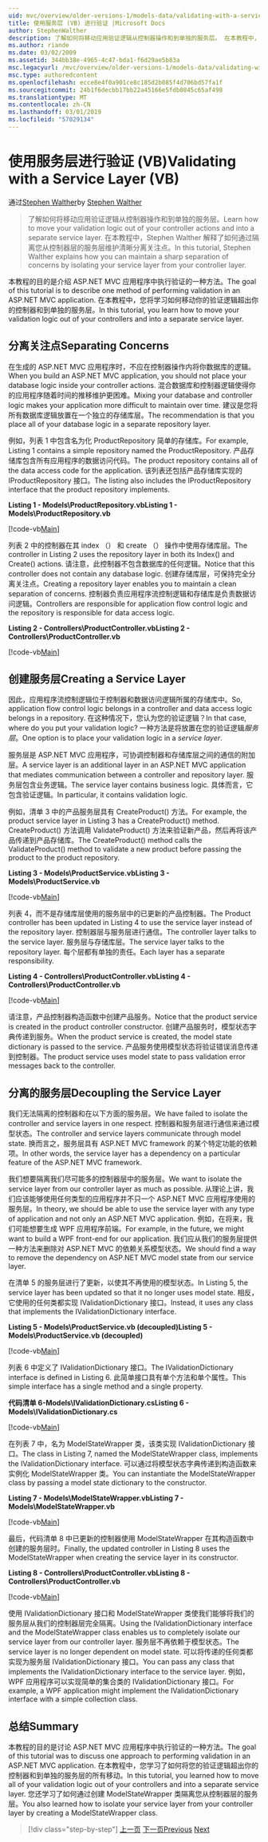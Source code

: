 ```yaml
---
uid: mvc/overview/older-versions-1/models-data/validating-with-a-service-layer-vb
title: 使用服务层 (VB) 进行验证 |Microsoft Docs
author: StephenWalther
description: 了解如何将移动应用验证逻辑从控制器操作和到单独的服务层。 在本教程中，Stephen Walther 解释了如何在...
ms.author: riande
ms.date: 03/02/2009
ms.assetid: 344bb38e-4965-4c47-bda1-f6d29ae5b83a
msc.legacyurl: /mvc/overview/older-versions-1/models-data/validating-with-a-service-layer-vb
msc.type: authoredcontent
ms.openlocfilehash: ecce8e4f0a901ce8c185d2b085f4d706bd57fa1f
ms.sourcegitcommit: 24b1f6decbb17bb22a45166e5fdb0845c65af498
ms.translationtype: MT
ms.contentlocale: zh-CN
ms.lasthandoff: 03/01/2019
ms.locfileid: "57029134"
---
```

<a name="validating-with-a-service-layer-vb"></a><span data-ttu-id="b2fba-104">使用服务层进行验证 (VB)</span><span class="sxs-lookup"><span data-stu-id="b2fba-104">Validating with a Service Layer (VB)</span></span>
====================
<span data-ttu-id="b2fba-105">通过[Stephen Walther](https://github.com/StephenWalther)</span><span class="sxs-lookup"><span data-stu-id="b2fba-105">by [Stephen Walther](https://github.com/StephenWalther)</span></span>

> <span data-ttu-id="b2fba-106">了解如何将移动应用验证逻辑从控制器操作和到单独的服务层。</span><span class="sxs-lookup"><span data-stu-id="b2fba-106">Learn how to move your validation logic out of your controller actions and into a separate service layer.</span></span> <span data-ttu-id="b2fba-107">在本教程中，Stephen Walther 解释了如何通过隔离您从控制器层的服务层维护清晰分离关注点。</span><span class="sxs-lookup"><span data-stu-id="b2fba-107">In this tutorial, Stephen Walther explains how you can maintain a sharp separation of concerns by isolating your service layer from your controller layer.</span></span>


<span data-ttu-id="b2fba-108">本教程的目的是介绍 ASP.NET MVC 应用程序中执行验证的一种方法。</span><span class="sxs-lookup"><span data-stu-id="b2fba-108">The goal of this tutorial is to describe one method of performing validation in an ASP.NET MVC application.</span></span> <span data-ttu-id="b2fba-109">在本教程中，您将学习如何移动你的验证逻辑超出你的控制器和到单独的服务层。</span><span class="sxs-lookup"><span data-stu-id="b2fba-109">In this tutorial, you learn how to move your validation logic out of your controllers and into a separate service layer.</span></span>

## <a name="separating-concerns"></a><span data-ttu-id="b2fba-110">分离关注点</span><span class="sxs-lookup"><span data-stu-id="b2fba-110">Separating Concerns</span></span>

<span data-ttu-id="b2fba-111">在生成的 ASP.NET MVC 应用程序时，不应在控制器操作内将你数据库的逻辑。</span><span class="sxs-lookup"><span data-stu-id="b2fba-111">When you build an ASP.NET MVC application, you should not place your database logic inside your controller actions.</span></span> <span data-ttu-id="b2fba-112">混合数据库和控制器逻辑使得你的应用程序随着时间的推移维护更困难。</span><span class="sxs-lookup"><span data-stu-id="b2fba-112">Mixing your database and controller logic makes your application more difficult to maintain over time.</span></span> <span data-ttu-id="b2fba-113">建议是您将所有数据库逻辑放置在一个独立的存储库层。</span><span class="sxs-lookup"><span data-stu-id="b2fba-113">The recommendation is that you place all of your database logic in a separate repository layer.</span></span>

<span data-ttu-id="b2fba-114">例如，列表 1 中包含名为化 ProductRepository 简单的存储库。</span><span class="sxs-lookup"><span data-stu-id="b2fba-114">For example, Listing 1 contains a simple repository named the ProductRepository.</span></span> <span data-ttu-id="b2fba-115">产品存储库包含所有应用程序的数据访问代码。</span><span class="sxs-lookup"><span data-stu-id="b2fba-115">The product repository contains all of the data access code for the application.</span></span> <span data-ttu-id="b2fba-116">该列表还包括产品存储库实现的 IProductRepository 接口。</span><span class="sxs-lookup"><span data-stu-id="b2fba-116">The listing also includes the IProductRepository interface that the product repository implements.</span></span>

<span data-ttu-id="b2fba-117">**Listing 1 - Models\ProductRepository.vb**</span><span class="sxs-lookup"><span data-stu-id="b2fba-117">**Listing 1 - Models\ProductRepository.vb**</span></span>

[!code-vb[Main](validating-with-a-service-layer-vb/samples/sample1.vb)]

<span data-ttu-id="b2fba-118">列表 2 中的控制器在其 index （） 和 create （） 操作中使用存储库层。</span><span class="sxs-lookup"><span data-stu-id="b2fba-118">The controller in Listing 2 uses the repository layer in both its Index() and Create() actions.</span></span> <span data-ttu-id="b2fba-119">请注意，此控制器不包含数据库的任何逻辑。</span><span class="sxs-lookup"><span data-stu-id="b2fba-119">Notice that this controller does not contain any database logic.</span></span> <span data-ttu-id="b2fba-120">创建存储库层，可保持完全分离关注点。</span><span class="sxs-lookup"><span data-stu-id="b2fba-120">Creating a repository layer enables you to maintain a clean separation of concerns.</span></span> <span data-ttu-id="b2fba-121">控制器负责应用程序流控制逻辑和存储库是负责数据访问逻辑。</span><span class="sxs-lookup"><span data-stu-id="b2fba-121">Controllers are responsible for application flow control logic and the repository is responsible for data access logic.</span></span>

<span data-ttu-id="b2fba-122">**Listing 2 - Controllers\ProductController.vb**</span><span class="sxs-lookup"><span data-stu-id="b2fba-122">**Listing 2 - Controllers\ProductController.vb**</span></span>

[!code-vb[Main](validating-with-a-service-layer-vb/samples/sample2.vb)]

## <a name="creating-a-service-layer"></a><span data-ttu-id="b2fba-123">创建服务层</span><span class="sxs-lookup"><span data-stu-id="b2fba-123">Creating a Service Layer</span></span>

<span data-ttu-id="b2fba-124">因此，应用程序流控制逻辑位于控制器和数据访问逻辑所属的存储库中。</span><span class="sxs-lookup"><span data-stu-id="b2fba-124">So, application flow control logic belongs in a controller and data access logic belongs in a repository.</span></span> <span data-ttu-id="b2fba-125">在这种情况下，您认为您的验证逻辑？</span><span class="sxs-lookup"><span data-stu-id="b2fba-125">In that case, where do you put your validation logic?</span></span> <span data-ttu-id="b2fba-126">一种方法是将放置在您的验证逻辑*服务层*。</span><span class="sxs-lookup"><span data-stu-id="b2fba-126">One option is to place your validation logic in a *service layer*.</span></span>

<span data-ttu-id="b2fba-127">服务层是 ASP.NET MVC 应用程序，可协调控制器和存储库层之间的通信的附加层。</span><span class="sxs-lookup"><span data-stu-id="b2fba-127">A service layer is an additional layer in an ASP.NET MVC application that mediates communication between a controller and repository layer.</span></span> <span data-ttu-id="b2fba-128">服务层包含业务逻辑。</span><span class="sxs-lookup"><span data-stu-id="b2fba-128">The service layer contains business logic.</span></span> <span data-ttu-id="b2fba-129">具体而言，它包含验证逻辑。</span><span class="sxs-lookup"><span data-stu-id="b2fba-129">In particular, it contains validation logic.</span></span>

<span data-ttu-id="b2fba-130">例如，清单 3 中的产品服务层具有 CreateProduct() 方法。</span><span class="sxs-lookup"><span data-stu-id="b2fba-130">For example, the product service layer in Listing 3 has a CreateProduct() method.</span></span> <span data-ttu-id="b2fba-131">CreateProduct() 方法调用 ValidateProduct() 方法来验证新产品，然后再将该产品传递到产品存储库。</span><span class="sxs-lookup"><span data-stu-id="b2fba-131">The CreateProduct() method calls the ValidateProduct() method to validate a new product before passing the product to the product repository.</span></span>

<span data-ttu-id="b2fba-132">**Listing 3 - Models\ProductService.vb**</span><span class="sxs-lookup"><span data-stu-id="b2fba-132">**Listing 3 - Models\ProductService.vb**</span></span>

[!code-vb[Main](validating-with-a-service-layer-vb/samples/sample3.vb)]

<span data-ttu-id="b2fba-133">列表 4，而不是存储库层使用的服务层中的已更新的产品控制器。</span><span class="sxs-lookup"><span data-stu-id="b2fba-133">The Product controller has been updated in Listing 4 to use the service layer instead of the repository layer.</span></span> <span data-ttu-id="b2fba-134">控制器层与服务层进行通信。</span><span class="sxs-lookup"><span data-stu-id="b2fba-134">The controller layer talks to the service layer.</span></span> <span data-ttu-id="b2fba-135">服务层与存储库层。</span><span class="sxs-lookup"><span data-stu-id="b2fba-135">The service layer talks to the repository layer.</span></span> <span data-ttu-id="b2fba-136">每个层都有单独的责任。</span><span class="sxs-lookup"><span data-stu-id="b2fba-136">Each layer has a separate responsibility.</span></span>

<span data-ttu-id="b2fba-137">**Listing 4 - Controllers\ProductController.vb**</span><span class="sxs-lookup"><span data-stu-id="b2fba-137">**Listing 4 - Controllers\ProductController.vb**</span></span>

[!code-vb[Main](validating-with-a-service-layer-vb/samples/sample4.vb)]

<span data-ttu-id="b2fba-138">请注意，产品控制器构造函数中创建产品服务。</span><span class="sxs-lookup"><span data-stu-id="b2fba-138">Notice that the product service is created in the product controller constructor.</span></span> <span data-ttu-id="b2fba-139">创建产品服务时，模型状态字典传递到服务。</span><span class="sxs-lookup"><span data-stu-id="b2fba-139">When the product service is created, the model state dictionary is passed to the service.</span></span> <span data-ttu-id="b2fba-140">产品服务使用模型状态将验证错误消息传递到控制器。</span><span class="sxs-lookup"><span data-stu-id="b2fba-140">The product service uses model state to pass validation error messages back to the controller.</span></span>

## <a name="decoupling-the-service-layer"></a><span data-ttu-id="b2fba-141">分离的服务层</span><span class="sxs-lookup"><span data-stu-id="b2fba-141">Decoupling the Service Layer</span></span>

<span data-ttu-id="b2fba-142">我们无法隔离的控制器和在以下方面的服务层。</span><span class="sxs-lookup"><span data-stu-id="b2fba-142">We have failed to isolate the controller and service layers in one respect.</span></span> <span data-ttu-id="b2fba-143">控制器和服务层进行通信来通过模型状态。</span><span class="sxs-lookup"><span data-stu-id="b2fba-143">The controller and service layers communicate through model state.</span></span> <span data-ttu-id="b2fba-144">换而言之，服务层具有 ASP.NET MVC framework 的某个特定功能的依赖项。</span><span class="sxs-lookup"><span data-stu-id="b2fba-144">In other words, the service layer has a dependency on a particular feature of the ASP.NET MVC framework.</span></span>

<span data-ttu-id="b2fba-145">我们想要隔离我们尽可能多的控制器层中的服务层。</span><span class="sxs-lookup"><span data-stu-id="b2fba-145">We want to isolate the service layer from our controller layer as much as possible.</span></span> <span data-ttu-id="b2fba-146">从理论上讲，我们应该能够使用任何类型的应用程序并不只一个 ASP.NET MVC 应用程序使用的服务层。</span><span class="sxs-lookup"><span data-stu-id="b2fba-146">In theory, we should be able to use the service layer with any type of application and not only an ASP.NET MVC application.</span></span> <span data-ttu-id="b2fba-147">例如，在将来，我们可能想要生成 WPF 应用程序前端。</span><span class="sxs-lookup"><span data-stu-id="b2fba-147">For example, in the future, we might want to build a WPF front-end for our application.</span></span> <span data-ttu-id="b2fba-148">我们应从我们的服务层提供一种方法来删除对 ASP.NET MVC 的依赖关系模型状态。</span><span class="sxs-lookup"><span data-stu-id="b2fba-148">We should find a way to remove the dependency on ASP.NET MVC model state from our service layer.</span></span>

<span data-ttu-id="b2fba-149">在清单 5 的服务层进行了更新，以使其不再使用的模型状态。</span><span class="sxs-lookup"><span data-stu-id="b2fba-149">In Listing 5, the service layer has been updated so that it no longer uses model state.</span></span> <span data-ttu-id="b2fba-150">相反，它使用的任何类都实现 IValidationDictionary 接口。</span><span class="sxs-lookup"><span data-stu-id="b2fba-150">Instead, it uses any class that implements the IValidationDictionary interface.</span></span>

<span data-ttu-id="b2fba-151">**Listing 5 - Models\ProductService.vb (decoupled)**</span><span class="sxs-lookup"><span data-stu-id="b2fba-151">**Listing 5 - Models\ProductService.vb (decoupled)**</span></span>

[!code-vb[Main](validating-with-a-service-layer-vb/samples/sample5.vb)]

<span data-ttu-id="b2fba-152">列表 6 中定义了 IValidationDictionary 接口。</span><span class="sxs-lookup"><span data-stu-id="b2fba-152">The IValidationDictionary interface is defined in Listing 6.</span></span> <span data-ttu-id="b2fba-153">此简单接口具有单个方法和单个属性。</span><span class="sxs-lookup"><span data-stu-id="b2fba-153">This simple interface has a single method and a single property.</span></span>

<span data-ttu-id="b2fba-154">**代码清单 6-Models\IValidationDictionary.cs**</span><span class="sxs-lookup"><span data-stu-id="b2fba-154">**Listing 6 - Models\IValidationDictionary.cs**</span></span>

[!code-vb[Main](validating-with-a-service-layer-vb/samples/sample6.vb)]

<span data-ttu-id="b2fba-155">在列表 7 中，名为 ModelStateWrapper 类，该类实现 IValidationDictionary 接口。</span><span class="sxs-lookup"><span data-stu-id="b2fba-155">The class in Listing 7, named the ModelStateWrapper class, implements the IValidationDictionary interface.</span></span> <span data-ttu-id="b2fba-156">可以通过将模型状态字典传递到构造函数来实例化 ModelStateWrapper 类。</span><span class="sxs-lookup"><span data-stu-id="b2fba-156">You can instantiate the ModelStateWrapper class by passing a model state dictionary to the constructor.</span></span>

<span data-ttu-id="b2fba-157">**Listing 7 - Models\ModelStateWrapper.vb**</span><span class="sxs-lookup"><span data-stu-id="b2fba-157">**Listing 7 - Models\ModelStateWrapper.vb**</span></span>

[!code-vb[Main](validating-with-a-service-layer-vb/samples/sample7.vb)]

<span data-ttu-id="b2fba-158">最后，代码清单 8 中已更新的控制器使用 ModelStateWrapper 在其构造函数中创建的服务层时。</span><span class="sxs-lookup"><span data-stu-id="b2fba-158">Finally, the updated controller in Listing 8 uses the ModelStateWrapper when creating the service layer in its constructor.</span></span>

<span data-ttu-id="b2fba-159">**Listing 8 - Controllers\ProductController.vb**</span><span class="sxs-lookup"><span data-stu-id="b2fba-159">**Listing 8 - Controllers\ProductController.vb**</span></span>

[!code-vb[Main](validating-with-a-service-layer-vb/samples/sample8.vb)]

<span data-ttu-id="b2fba-160">使用 IValidationDictionary 接口和 ModelStateWrapper 类使我们能够将我们的服务层从我们的控制器层完全隔离。</span><span class="sxs-lookup"><span data-stu-id="b2fba-160">Using the IValidationDictionary interface and the ModelStateWrapper class enables us to completely isolate our service layer from our controller layer.</span></span> <span data-ttu-id="b2fba-161">服务层不再依赖于模型状态。</span><span class="sxs-lookup"><span data-stu-id="b2fba-161">The service layer is no longer dependent on model state.</span></span> <span data-ttu-id="b2fba-162">可以将传递的任何类都实现为服务层 IValidationDictionary 接口。</span><span class="sxs-lookup"><span data-stu-id="b2fba-162">You can pass any class that implements the IValidationDictionary interface to the service layer.</span></span> <span data-ttu-id="b2fba-163">例如，WPF 应用程序可以实现简单的集合类的 IValidationDictionary 接口。</span><span class="sxs-lookup"><span data-stu-id="b2fba-163">For example, a WPF application might implement the IValidationDictionary interface with a simple collection class.</span></span>

## <a name="summary"></a><span data-ttu-id="b2fba-164">总结</span><span class="sxs-lookup"><span data-stu-id="b2fba-164">Summary</span></span>

<span data-ttu-id="b2fba-165">本教程的目的是讨论 ASP.NET MVC 应用程序中执行验证的一种方法。</span><span class="sxs-lookup"><span data-stu-id="b2fba-165">The goal of this tutorial was to discuss one approach to performing validation in an ASP.NET MVC application.</span></span> <span data-ttu-id="b2fba-166">在本教程中，您学习了如何将您的验证逻辑超出你的控制器和到单独的服务层的所有移动。</span><span class="sxs-lookup"><span data-stu-id="b2fba-166">In this tutorial, you learned how to move all of your validation logic out of your controllers and into a separate service layer.</span></span> <span data-ttu-id="b2fba-167">您还学习了如何通过创建 ModelStateWrapper 类隔离您从控制器层的服务层。</span><span class="sxs-lookup"><span data-stu-id="b2fba-167">You also learned how to isolate your service layer from your controller layer by creating a ModelStateWrapper class.</span></span>

> [!div class="step-by-step"]
> <span data-ttu-id="b2fba-168">[上一页](validating-with-the-idataerrorinfo-interface-vb.md)
> [下一页](validation-with-the-data-annotation-validators-vb.md)</span><span class="sxs-lookup"><span data-stu-id="b2fba-168">[Previous](validating-with-the-idataerrorinfo-interface-vb.md)
[Next](validation-with-the-data-annotation-validators-vb.md)</span></span>
